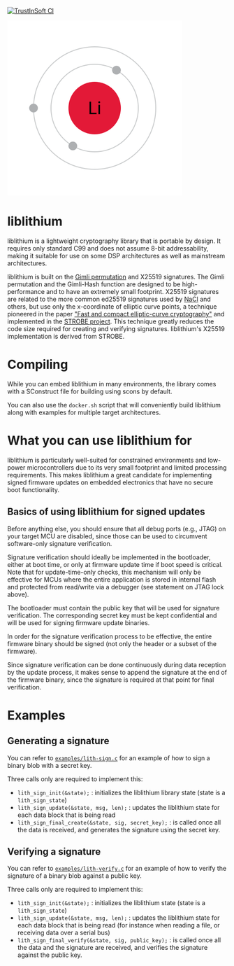 [![TrustInSoft CI](https://ci.trust-in-soft.com/projects/teslamotors/liblithium.svg?branch=main)](https://ci.trust-in-soft.com/projects/teslamotors/liblithium)

![Lithium](lithium.svg)

# liblithium

liblithium is a lightweight cryptography library that is portable by design. It
requires only standard C99 and does not assume 8-bit addressability, making it
suitable for use on some DSP architectures as well as mainstream architectures.

liblithium is built on the [Gimli permutation](https://gimli.cr.yp.to/) and
X25519 signatures. The Gimli permutation and the Gimli-Hash function are
designed to be high-performance and to have an extremely small footprint.
X25519 signatures are related to the more common ed25519 signatures used by
[NaCl](https://nacl.cr.yp.to/) and others, but use only the x-coordinate of
elliptic curve points, a technique pioneered in the paper ["Fast and compact
elliptic-curve cryptography"](https://www.shiftleft.org/papers/fff/) and
implemented in the [STROBE project](https://sourceforge.net/projects/strobe/).
This technique greatly reduces the code size required for creating and
verifying signatures. liblithium's X25519 implementation is derived from
STROBE.

# Compiling

While you can embed liblithium in many environments, the library comes with a
SConstruct file for building using scons by default.

You can also use the `docker.sh` script that will conveniently build
liblithium along with examples for multiple target architectures.

# What you can use liblithium for

liblithium is particularly well-suited for constrained environments and
low-power microcontrollers due to its very small footprint and limited
processing requirements. This makes liblithium a great candidate for
implementing signed firmware updates on embedded electronics that have no
secure boot functionality.

## Basics of using liblithium for signed updates

Before anything else, you should ensure that all debug ports (e.g., JTAG) on
your target MCU are disabled, since those can be used to circumvent
software-only signature verification.

Signature verification should ideally be implemented in the bootloader, either
at boot time, or only at firmware update time if boot speed is critical.
Note that for update-time-only checks, this mechanism will only be effective
for MCUs where the entire application is stored in internal flash and protected
from read/write via a debugger (see statement on JTAG lock above).

The bootloader must contain the public key that will be used for signature
verification. The corresponding secret key must be kept confidential and will
be used for signing firmware update binaries.

In order for the signature verification process to be effective, the entire
firmware binary should be signed (not only the header or a subset of the
firmware).

Since signature verification can be done continuously during data reception by
the update process, it makes sense to append the signature at the end of the
firmware binary, since the signature is required at that point for final
verification.

# Examples

## Generating a signature

You can refer to [`examples/lith-sign.c`](examples/lith-sign.c) for an example
of how to sign a binary blob with a secret key.

Three calls only are required to implement this:

- `lith_sign_init(&state);` : initializes the liblithium library state (state
  is a `lith_sign_state`)
- `lith_sign_update(&state, msg, len);` : updates the liblithium
  state for each data block that is being read
- `lith_sign_final_create(&state, sig, secret_key);` : is called once all the
  data is received, and generates the signature using the secret key.

## Verifying a signature

You can refer to [`examples/lith-verify.c`](examples/lith-verify.c) for an
example of how to verify the signature of a binary blob against a public key.

Three calls only are required to implement this:

- `lith_sign_init(&state);` : initializes the liblithium state (state is
   a `lith_sign_state`)
- `lith_sign_update(&state, msg, len);` : updates the liblithium
  state for each data block that is being read (for instance when
  reading a file, or receiving data over a serial bus)
- `lith_sign_final_verify(&state, sig, public_key);` : is called once all the
  data and the signature are received, and verifies the signature against the
  public key.
